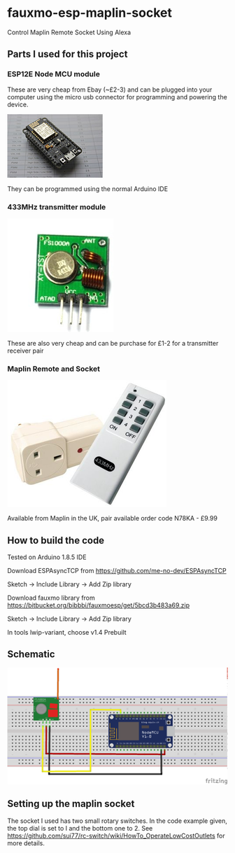 # fauxmo-esp-maplin-socket
Control Maplin Remote Socket Using Alexa

## Parts I used for this project
### ESP12E Node MCU module
These are very cheap from Ebay (~£2-3) and can be plugged into your computer using the micro usb connector for programming and powering the device.

![NodeMcu](NodeMCU_DEVKIT_1.0.jpg)

They can be programmed using the normal Arduino IDE
### 433MHz transmitter module
![433Mhz Transmitter](433mhztransmitter.jpg)

These are also very cheap and can be purchase for £1-2 for a transmitter receiver pair

### Maplin Remote and Socket
![MaplinSocket](N78KA_2.jpeg)

Available from Maplin in the UK, pair available order code N78KA - £9.99

## How to build the code

Tested on Arduino 1.8.5 IDE

Download ESPAsyncTCP from https://github.com/me-no-dev/ESPAsyncTCP

Sketch -> Include Library -> Add Zip library

Download fauxmo library from https://bitbucket.org/bibbbi/fauxmoesp/get/5bcd3b483a69.zip

Sketch -> Include Library -> Add Zip library

In tools lwip-variant, choose v1.4 Prebuilt

## Schematic
![Breadboard Layout](schematics/fauxmo-esp-maplin-socket_bb.png)

## Setting up the maplin socket
The socket I used has two small rotary switches. In the code example given, the top dial is set to I and the bottom one to 2. See https://github.com/sui77/rc-switch/wiki/HowTo_OperateLowCostOutlets for more details.
